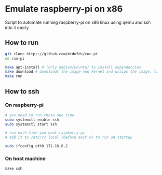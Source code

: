 # Emulate raspberry-pi on x86
Script to automate running raspberry-pi on x86 linux using qemu and ssh into it easily

## How to run
```bash
git clone https://github.com/mido3ds/run-pi
cd run-pi

make apt-install # (only debian/ubuntu) to install dependencies
make download # downloads the image and kernel and unzips the image, takes some time
make run
```

## How to ssh
### On raspberry-pi
```bash
# you need to run these one time
sudo systemctl enable ssh
sudo systemctl start ssh

# run each time you boot raspberry-pi
# add it to /etc/rc.local (before exit 0) to run on startup

sudo ifconfig eth0 172.16.0.2
```

### On host machine
```
make ssh
```
